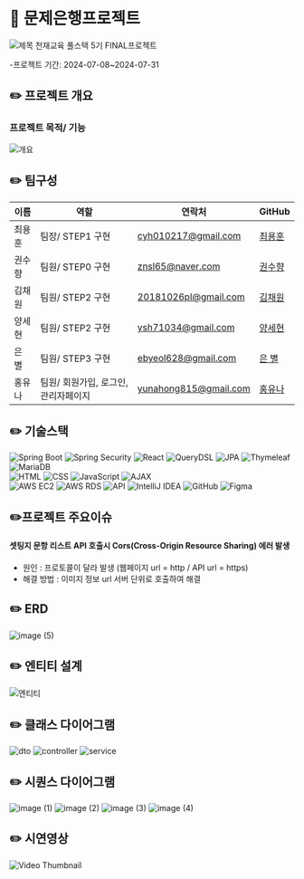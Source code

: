 # 📒 문제은행프로젝트 
![제목](https://github.com/user-attachments/assets/6ed0b36f-e492-4ba2-b2f9-898ff4c6c2d9)
천재교육 풀스택 5기 FINAL프로젝트 

-프로젝트 기간: 2024-07-08~2024-07-31

## ✏️ 프로젝트 개요
###  프로젝트 목적/ 기능

![개요](https://github.com/user-attachments/assets/d6b32a3c-ca89-4dae-9829-5d9708b2862b)


## ✏️ 팀구성

| 이름 | 역할 | 연락처 | GitHub |
|------|-----------------------|---------------|---------------|
| 최용훈 | 팀장/ STEP1 구현 | cyh010217@gmail.com | [최용훈](https://github.com/yh010217) |
| 권수향 | 팀원/ STEP0 구현 | znsl65@naver.com | [권수향](https://github.com/Suhayng) |
| 김채원 | 팀원/ STEP2 구현 | 20181026pl@gmail.com | [김채원](https://github.com/HEYWONY) |
| 양세현 | 팀원/ STEP2 구현 | ysh71034@gmail.com | [양세현](https://github.com/ysh71034) |
| 은 별 | 팀원/ STEP3 구현 | ebyeol628@gmail.com | [은 별](https://github.com/Agstarr) |
| 홍유나 | 팀원/ 회원가입, 로그인, 관리자페이지 | yunahong815@gmail.com | [홍유나](https://github.com/yuyuyu1123) |


## ✏️ 기술스택
![Spring Boot](https://img.shields.io/badge/Spring_Boot-6DB33F?style=for-the-badge&logo=spring-boot&logoColor=white)
![Spring Security](https://img.shields.io/badge/Spring_Secyrity-6DB33F?style=for-the-badge&logo=spring-security&logoColor=white)
![React](https://img.shields.io/badge/react-61DAFB?style=for-the-badge&logo=react&logoColor=white)
![QueryDSL](https://img.shields.io/badge/QueryDSL-4E7E5A?style=for-the-badge&logoColor=white)
![JPA](https://img.shields.io/badge/JPA-6DB33F?style=for-the-badge&logo=hibernate&logoColor=white)
![Thymeleaf](https://img.shields.io/badge/Thymeleaf-005F0F?style=for-the-badge&logo=thymeleaf&logoColor=white) 
![MariaDB](https://img.shields.io/badge/MariaDB-003545?style=for-the-badge&logo=mariadb&logoColor=white) <br>
![HTML](https://img.shields.io/badge/HTML5-E34F26?style=for-the-badge&logo=html5&logoColor=white)
![CSS](https://img.shields.io/badge/CSS3-1572B6?style=for-the-badge&logo=css3&logoColor=white)
![JavaScript](https://img.shields.io/badge/JavaScript-F7DF1E?style=for-the-badge&logo=javascript&logoColor=black) 
![AJAX](https://img.shields.io/badge/AJAX-0769AD?style=for-the-badge&logo=ajax&logoColor=white) <br>
![AWS EC2](https://img.shields.io/badge/AWSEC2-FF6F00?style=for-the-badge&logo=amazon-aws&logoColor=white)
![AWS RDS](https://img.shields.io/badge/AWSRDS-FF6F00?style=for-the-badge&logo=amazon-aws&logoColor=white)
![API](https://img.shields.io/badge/API-000000?style=for-the-badge&logo=api&logoColor=white)
![IntelliJ IDEA](https://img.shields.io/badge/IntelliJ_IDEA-000000?style=for-the-badge&logo=intellij-idea&logoColor=white)
![GitHub](https://img.shields.io/badge/GitHub-181717?style=for-the-badge&logo=github&logoColor=white)
![Figma](https://img.shields.io/badge/Figma-F24E1E?style=for-the-badge&logo=figma&logoColor=white)


## ✏️프로젝트 주요이슈
#### 셋팅지 문항 리스트 API 호출시 Cors(Cross-Origin Resource Sharing) 에러 발생

- 원인 :  프로토콜이 달라 발생 (웹페이지  url  =  http  / API url  = https) 
- 해결 방법 : 이미지 정보 url  서버 단위로 호출하여 해결 

##  ✏️ ERD
![image (5)](https://github.com/user-attachments/assets/36362069-5302-4555-894f-a095a2f64e48)


## ✏️ 엔티티 설계
![엔티티](https://github.com/user-attachments/assets/6fd6388b-cbc7-4951-9f47-57642d841efd)

## ✏️ 클래스 다이어그램
![dto](https://github.com/user-attachments/assets/cc862ffe-d721-4547-bc62-2e27757cfde9)
![controller](https://github.com/user-attachments/assets/3a5a3c73-c030-491e-9841-0e240c90a7ea)
![service](https://github.com/user-attachments/assets/bf1f3190-01d2-437e-8f47-dc37a32fc229)


## ✏️ 시퀀스 다이어그램
![image (1)](https://github.com/user-attachments/assets/b5cd95c7-90d2-4207-95a6-82b85937023e)
![image (2)](https://github.com/user-attachments/assets/51c4a83f-9d60-4db9-9ca1-46372e649680)
![image (3)](https://github.com/user-attachments/assets/8631af61-243a-4be2-b8e1-f91165cb84f4)
![image (4)](https://github.com/user-attachments/assets/fca93c27-6a29-4c0d-b776-b42a166aa743)


## ✏️ 시연영상
![Video Thumbnail](https://www.youtube.com/watch?v=e-32g30iVSI)
